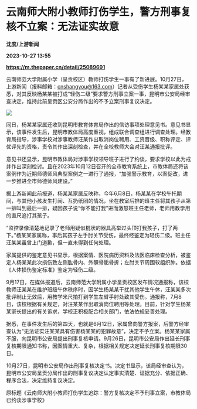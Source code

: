 # 云南师大附小教师打伤学生，警方刑事复核不立案：无法证实故意
**沈度/上游新闻**

**2023-10-27 13:55**

**https://m.thepaper.cn/detail/25089691**

云南师范大学附属小学（呈贡校区）教师打伤学生一事有了新进展。10月27日，上游新闻（报料邮箱：cnshangyou@163.com）记者从受伤学生杨某某家属处获悉，对其反映杨某某被打成“轻伤二级”要求警方刑事立案一事，昆明市公安局经审查决定，维持此前呈贡区公安分局作出的不予立案刑事复议决定。

![](https://imagecloud.thepaper.cn/thepaper/image/275/933/721.png)

同日，杨某某家属还收到昆明市教育体育局作出的信访事项处理意见书。意见书显示，该事件发生后，昆明市教体局高度重视，组成联合调查组进行调查处理。经教育局指导，涉事学校对涉事教师汪某作出取消岗位聘用、工资晋级、职称评定、评优评先的资格，责令其作出深刻检查，并在全校教师大会对汪某通报批评。

意见书还显示，昆明市教体局对涉事学校领导班子进行了约谈，要求学校以此为戒并作出深刻检讨。且在2023年10月12日召开的全市教育系统上，市教体局还将该案例作为近期师德师风典型案例之一进行了通报，“加强警示教育，以案促改，进一步推进全市师德师风建设。”

据上游新闻此前报道，杨某某家属反映称，今年6月8日，杨某某在学校午托期间，与其他小孩发生打闹、互扔纸团的情况，坐在教室后排的班主任将其孩子从第一排叫到最后一排，疑因孩子说“你不能打我”进而激怒班主任老师，老师用教学用的直尺追打其孩子。

“监控录像清楚地记录了老师用疑似棍状的器具高举过头顶打我孩子，打了两下。”杨某某家属称，事后其孩子左手肘关节受伤，最终经鉴定为轻伤二级。班主任汪某某虽曾上门道歉，但一直未得到任何处理。

家属提供的鉴定意见书显示，根据案情、医院病历资料及法医临床检查分析，被鉴定人杨某某此次损伤致左侧肱骨内、外髁骨骺骨折；左肘关节周围软组织肿。依据《人体损伤鉴定标准》鉴定为轻伤二级。

9月17日，在媒体报道后，云南师范大学附属小学呈贡校区发布情况通报称，该校教师汪某某在维护班级午休秩序时，因学生杨某某干扰其他学生午休，汪某某多次批评制止无效后，用教学米尺拍打到学生左臂手肘处致其受伤。通报称，7月8日，该校根据有关规定，对汪某某作出取消岗位聘用等处理。目前，针对学生杨某某家长提出的有关诉求，学校正积极配合相关部门，依法依规妥善处理。

据悉，在事件发生后的第四天，也就是6月12日，家属曾向警方报案，后警方经审查认为“无法证实汪某某具有伤害杨某某的犯罪故意”，决定不予立案。杨某某家属不服，向昆明市公安局提出刑事复核申请。9月26日，昆明市公安局作出延长刑事复核期限通知书称，因案情重大、复杂，根据相关规定决定延长刑事复核期限30日。

10月27日，昆明市公安局作出刑事复核决定书。决定书显示，该局经审查认为，昆明市公安局呈贡分局作出的刑事复议决定认定事实清楚、证据充分、依据正确、程序合法，决定维持复议决定。

原标题《云南师大附小教师打伤学生追踪：警方复核决定不予刑事立案，市教体局已约谈涉事学校》